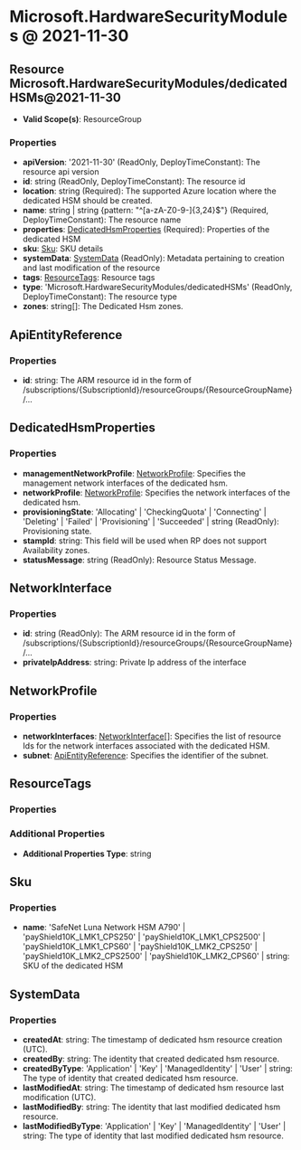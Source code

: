 # Microsoft.HardwareSecurityModules @ 2021-11-30

## Resource Microsoft.HardwareSecurityModules/dedicatedHSMs@2021-11-30
* **Valid Scope(s)**: ResourceGroup
### Properties
* **apiVersion**: '2021-11-30' (ReadOnly, DeployTimeConstant): The resource api version
* **id**: string (ReadOnly, DeployTimeConstant): The resource id
* **location**: string (Required): The supported Azure location where the dedicated HSM should be created.
* **name**: string | string {pattern: "^[a-zA-Z0-9-]{3,24}$"} (Required, DeployTimeConstant): The resource name
* **properties**: [DedicatedHsmProperties](#dedicatedhsmproperties) (Required): Properties of the dedicated HSM
* **sku**: [Sku](#sku): SKU details
* **systemData**: [SystemData](#systemdata) (ReadOnly): Metadata pertaining to creation and last modification of the resource
* **tags**: [ResourceTags](#resourcetags): Resource tags
* **type**: 'Microsoft.HardwareSecurityModules/dedicatedHSMs' (ReadOnly, DeployTimeConstant): The resource type
* **zones**: string[]: The Dedicated Hsm zones.

## ApiEntityReference
### Properties
* **id**: string: The ARM resource id in the form of /subscriptions/{SubscriptionId}/resourceGroups/{ResourceGroupName}/...

## DedicatedHsmProperties
### Properties
* **managementNetworkProfile**: [NetworkProfile](#networkprofile): Specifies the management network interfaces of the dedicated hsm.
* **networkProfile**: [NetworkProfile](#networkprofile): Specifies the network interfaces of the dedicated hsm.
* **provisioningState**: 'Allocating' | 'CheckingQuota' | 'Connecting' | 'Deleting' | 'Failed' | 'Provisioning' | 'Succeeded' | string (ReadOnly): Provisioning state.
* **stampId**: string: This field will be used when RP does not support Availability zones.
* **statusMessage**: string (ReadOnly): Resource Status Message.

## NetworkInterface
### Properties
* **id**: string (ReadOnly): The ARM resource id in the form of /subscriptions/{SubscriptionId}/resourceGroups/{ResourceGroupName}/...
* **privateIpAddress**: string: Private Ip address of the interface

## NetworkProfile
### Properties
* **networkInterfaces**: [NetworkInterface](#networkinterface)[]: Specifies the list of resource Ids for the network interfaces associated with the dedicated HSM.
* **subnet**: [ApiEntityReference](#apientityreference): Specifies the identifier of the subnet.

## ResourceTags
### Properties
### Additional Properties
* **Additional Properties Type**: string

## Sku
### Properties
* **name**: 'SafeNet Luna Network HSM A790' | 'payShield10K_LMK1_CPS250' | 'payShield10K_LMK1_CPS2500' | 'payShield10K_LMK1_CPS60' | 'payShield10K_LMK2_CPS250' | 'payShield10K_LMK2_CPS2500' | 'payShield10K_LMK2_CPS60' | string: SKU of the dedicated HSM

## SystemData
### Properties
* **createdAt**: string: The timestamp of dedicated hsm resource creation (UTC).
* **createdBy**: string: The identity that created dedicated hsm resource.
* **createdByType**: 'Application' | 'Key' | 'ManagedIdentity' | 'User' | string: The type of identity that created dedicated hsm resource.
* **lastModifiedAt**: string: The timestamp of dedicated hsm resource last modification (UTC).
* **lastModifiedBy**: string: The identity that last modified dedicated hsm resource.
* **lastModifiedByType**: 'Application' | 'Key' | 'ManagedIdentity' | 'User' | string: The type of identity that last modified dedicated hsm resource.

